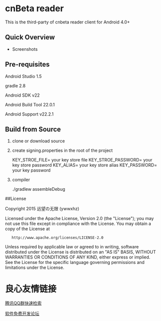 # cnBeta reader

This is the third-party of cnbeta reader client for Android 4.0+

## Quick Overview

 - Screenshots

      

      

      

      

     



## Pre-requisites

Android Studio 1.5

gradle 2.8

Android SDK v22

Android Build Tool 22.0.1

Android Support v22.2.1



## Build from Source

1. clone or download source


2. create signing.properties in the root of the project


 
    KEY_STROE_FILE= your key store file
    KEY_STROE_PASSWORD= your key store password
    KEY_ALIAS= your key store alias
    KEY_PASSWORD= your key password
 



3. compiler


     ./gradlew assembleDebug 

##License

Copyright 2015 远望の无限 (ywwxhz)

Licensed under the Apache License, Version 2.0 (the "License");
you may not use this file except in compliance with the License.
You may obtain a copy of the License at

       http://www.apache.org/licenses/LICENSE-2.0

Unless required by applicable law or agreed to in writing, software
distributed under the License is distributed on an "AS IS" BASIS,
WITHOUT WARRANTIES OR CONDITIONS OF ANY KIND, either express or implied.
See the License for the specific language governing permissions and
limitations under the License.

 # 良心友情链接

[腾讯QQ群快速检索](http://u.720life.cn/s/8cf73f7c)

[软件免费开发论坛](http://u.720life.cn/s/bbb01dc0)
